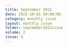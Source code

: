 ```yaml
---
title: September 2022
date: 2022-10-01 00:00:00
category: monthly issue
layout: monthly_issue
folder: september2022issue
volume: 2
issue: 9
---
```

